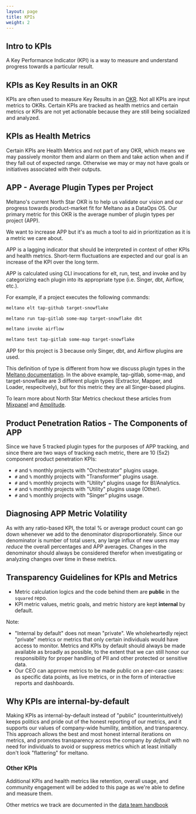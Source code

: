 ```yaml
---
layout: page
title: KPIs
weight: 2
---
```


## Intro to KPIs

A Key Performance Indicator (KPI) is a way to measure and understand progress towards a particular result.

## KPIs as Key Results in an OKR

KPIs are often used to measure Key Results in an [OKR](/company/okrs). Not all KPIs are input metrics to OKRs. Certain KPIs are tracked as health metrics and certain metrics or KPIs are not yet actionable because they are still being socialized and analyzed.

## KPIs as Health Metrics

Certain KPIs are Health Metrics and not part of any OKR, which means we may passively monitor them and alarm on them and take action when and if they fall out of expected range. Otherwise we may or may not have goals or initiatives associated with their outputs.

## APP - Average Plugin Types per Project

Meltano's current North Star OKR is to help us validate our vision and our progress towards product-market fit for Meltano as a DataOps OS. Our primary metric for this OKR is the average number of plugin types per project (APP).

We want to increase APP but it's as much a tool to aid in prioritization as it is a metric we care about.

APP is a lagging indicator that should be interpreted in context of other KPIs and health metrics.
Short-term fluctuations are expected and our goal is an increase of the KPI over the long term.

APP is calculated using CLI invocations for elt, run, test, and invoke and by categorizing
each plugin into its appropriate type (i.e. Singer, dbt, Airflow, etc.).

For example, if a project executes the following commands:

```bash
meltano elt tap-github target-snowflake

meltano run tap-gitlab some-map target-snowflake dbt

meltano invoke airflow

meltano test tap-gitlab some-map target-snowflake
```

APP for this project is 3 because only Singer, dbt, and Airflow plugins are used.

This definition of type is different from how we discuss plugin types in the [Meltano documentation](https://docs.meltano.com/concepts/plugins#types).
In the above example, tap-gitlab, some-map, and target-snowflake are 3 different plugin types (Extractor, Mapper, and Loader, respecitvely), but for this metric they are all Singer-based plugins.

To learn more about North Star Metrics checkout these articles from [Mixpanel](https://mixpanel.com/blog/north-star-metric/) and [Amplitude](https://amplitude.com/blog/product-north-star-metric).

## Product Penetration Ratios - The Components of APP

Since we have 5 tracked plugin types for the purposes of APP tracking, and since there are two ways of tracking each metric, there are 10 (5x2) component product penetration KPIs:

- `#` and `%` monthly projects with "Orchestrator" plugins usage.
- `#` and `%` monthly projects with "Transformer" plugins usage.
- `#` and `%` monthly projects with "Utility" plugins usage for BI/Analytics.
- `#` and `%` monthly projects with "Utility" plugins usage (Other).
- `#` and `%` monthly projects with "Singer" plugins usage.

## Diagnosing APP Metric Volatility

As with any ratio-based KPI, the total % or average product count can go down whenever we add to the denominator disproportionately. Since our denominator is number of total users, any large influx of new users may _reduce_ the overall percentages and APP averages. Changes in the denominator should always be considered therefor when investigating or analyzing changes over time in these metrics.

## Transparency Guidelines for KPIs and Metrics

- Metric calculation logics and the code behind them are **public** in the `squared` repo.
- KPI metric values, metric goals, and metric history are kept **internal** by default.

Note:

- "Internal by default" does not mean "private". We wholeheartedly reject "private" metrics or metrics that only certain individuals would have access to monitor. Metrics and KPIs by default should always be made available as broadly as possible, to the extent that we can still honor our responsibility for proper handling of PII and other protected or sensitive data.
- Our CEO can approve metrics to be made public on a per-case cases: as specific data points, as live metrics, or in the form of interactive reports and dashboards.

## Why KPIs are internal-by-default

Making KPIs as internal-by-default instead of "public" (counterintuitively) keeps politics and pride out of the honest reporting of our metrics, and it supports our values of company-wide humility, ambition, and transparency. This approach allows the best and most honest internal iterations on metrics, and promotes transparency across the company _by default_ with no need for individuals to avoid or suppress metrics which at least initially don't look "flattering" for meltano.

### Other KPIs

Additional KPIs and health metrics like retention, overall usage, and community engagement will be added to this page as we're able to define and measure them.

Other metrics we track are documented in the [data team handbook](/data-team/metrics-and-definitions)

